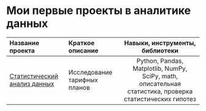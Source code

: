 # Мои первые проекты в аналитике данных


| Название проекта | Краткое описание | Навыки, инструменты, библиотеки | 
| :---------------------- | :---------------------- | :----------------------: |
| [Статистический анализ данных](https://github.com/e4poe/first_projects/blob/main/11%20SDA.ipynb)| Исследование тарифных планов | Python, Pandas, Matplotlib, NumPy, SciPy, math, описательная статистика, проверка статистических гипотез |
